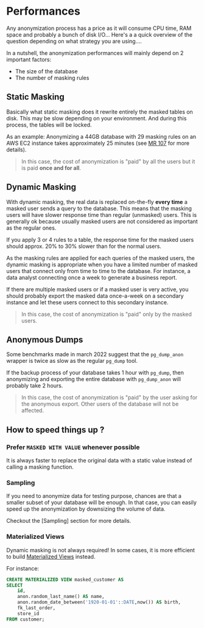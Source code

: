 Performances
===============================================================================


Any anonymization process has a price as it will consume CPU time, RAM space and
probably a bunch of disk I/O... Here's a a quick overview of the question
depending on what strategy you are using....

In a nutshell, the anonymization performances will mainly depend on 2 important
factors:

* The size of the database
* The number of masking rules

Static Masking
------------------------------------------------------------------------------

Basically what static masking does it rewrite entirely the masked tables on
disk. This may be slow depending on your environment. And during this process,
the tables will be locked.

As an example: Anonymizing a 44GB database with 29 masking rules on an AWS EC2
instance takes approximately 25 minutes (see [MR 107] for more details).

[MR 107]: https://gitlab.com/dalibo/postgresql_anonymizer/-/issues/107#note_861963703

>
> In this case, the cost of anonymization is "paid" by all the users but it
> is paid **once and for all**.
>

Dynamic Masking
------------------------------------------------------------------------------

With dynamic masking, the real data is replaced on-the-fly **every time**  a
masked user sends a query to the database. This means that the masking users
will have slower response time than regular (unmasked) users. This is
generally ok because usually masked users are not considered as important as
the regular ones.

If you apply 3 or 4 rules to a table, the response time for the masked users
should approx. 20% to 30% slower than for the normal users.

As the masking rules are applied for each queries of the masked users, the
dynamic masking is appropriate when you have a limited number of masked users
that connect only from time to time to the database. For instance, a data
analyst connecting once a week to generate a business report.

If there are multiple masked users or if a masked user is very active, you
should probably export the masked data once-a-week on a secondary instance
and let these users connect to this secondary instance.

> In this case, the cost of anonymization is "paid" only by the masked users.



Anonymous Dumps
------------------------------------------------------------------------------

Some benchmarks made in march 2022 suggest that the `pg_dump_anon` wrapper is
twice as slow as the regular `pg_dump` tool.

If the backup process of your database takes 1 hour with `pg_dump`, then
anonymizing and exporting the entire database with `pg_dump_anon` will probably
take 2 hours.

> In this case, the cost of anonymization is "paid" by the user asking for the
> anonymous export. Other users of the database will not be affected.


How to speed things up ?
------------------------------------------------------------------------------

### Prefer `MASKED WITH VALUE` whenever possible

It is always faster to replace the original data with a static value instead
of calling a masking function.

### Sampling

If you need to anonymize data for testing purpose, chances are that a smaller
subset of your database will be enough. In that case, you can easily speed up
the anonymization by downsizing the volume of data.

Checkout the [Sampling] section for more details.



### Materialized Views

Dynamic masking is not always required! In some cases, it is more efficient
to build [Materialized Views] instead.

For instance:

```sql
CREATE MATERIALIZED VIEW masked_customer AS
SELECT
    id,
    anon.random_last_name() AS name,
    anon.random_date_between('1920-01-01'::DATE,now()) AS birth,
    fk_last_order,
    store_id
FROM customer;
```

[Materialized Views]: https://www.postgresql.org/docs/current/static/sql-creatematerializedview.html
